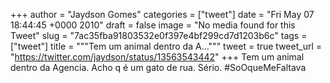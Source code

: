 
+++
author = "Jaydson Gomes"
categories = ["tweet"]
date = "Fri May 07 18:44:45 +0000 2010"
draft = false
image = "No media found for this Tweet"
slug = "7ac35fba91803532e0f397e4bf299cd7d1203b6c"
tags = ["tweet"]
title = """Tem um animal dentro da A..."""
tweet = true
tweet_url = "https://twitter.com/jaydson/status/13563543442"
+++
Tem um animal dentro da Agencia. Acho q é um gato de rua. Sério. #SoOqueMeFaltava
